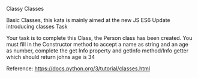 Classy Classes

Basic Classes, this kata is mainly aimed at the new JS ES6 Update introducing classes
Task

Your task is to complete this Class, the Person class has been created. You must fill in the Constructor method to accept a name as string and an age as number, complete the get Info property and getInfo method/Info getter which should return johns age is 34

Reference: https://docs.python.org/3/tutorial/classes.html
